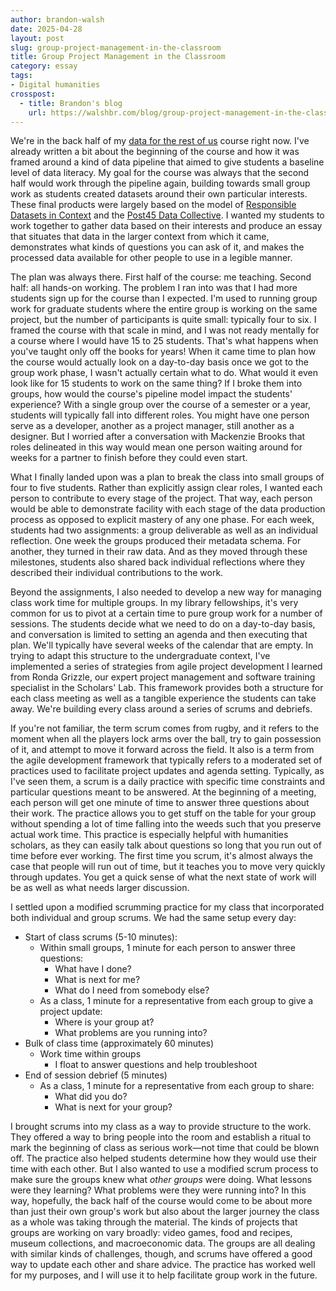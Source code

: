 ```yaml
---
author: brandon-walsh
date: 2025-04-28
layout: post
slug: group-project-management-in-the-classroom
title: Group Project Management in the Classroom
category: essay
tags:
- Digital humanities
crosspost:
  - title: Brandon's blog
    url: https://walshbr.com/blog/group-project-management-in-the-classroom
---
```

We're in the back half of my [data for the rest of us](https://walshbr.com/data-for-the-rest-of-us/) course right now. I've already written a bit about the beginning of the course and how it was framed around a kind of data pipeline that aimed to give students a baseline level of data literacy. My goal for the course was always that the second half would work through the pipeline again, building towards small group work as students created datasets around their own particular interests. These final products were largely based on the model of [Responsible Datasets in Context](https://www.responsible-datasets-in-context.com/) and the [Post45 Data Collective](https://data.post45.org/).
I wanted my students to work together to gather data based on their interests and produce an essay that situates that data in the larger context from which it came, demonstrates what kinds of questions you can ask of it, and makes the processed data available for other people to use in a legible manner. 

The plan was always there. First half of the course: me teaching. Second half: all hands-on working. The problem I ran into was that I had more students sign up for the course than I expected. I'm used to running group work for graduate students where the entire group is working on the same project, but the number of participants is quite small: typically four to six. I framed the course with that scale in mind, and I was not ready mentally for a course where I would have 15 to 25 students. That's what happens when you've taught only off the books for years! When it came time to plan how the course would actually look on a day-to-day basis once we got to the group work phase, I wasn't actually certain what to do. What would it even look like for 15 students to work on the same thing? If I broke them into groups, how would the course's pipeline model impact the students' experience? With a single group over the course of a semester or a year, students will typically fall into different roles. You might have one person serve as a developer, another as a project manager, still another as a designer. But I worried after a conversation with Mackenzie Brooks that roles delineated in this way would mean one person waiting around for weeks for a partner to finish before they could even start. 

What I finally landed upon was a plan to break the class into small groups of four to five students. Rather than explicitly assign clear roles, I wanted each person to contribute to every stage of the project. That way, each person would be able to demonstrate facility with each stage of the data production process as opposed to explicit mastery of any one phase. For each week, students had two assignments: a group deliverable as well as an individual reflection. One week the groups produced their metadata schema. For another, they turned in their raw data. And as they moved through these milestones, students also shared back individual reflections where they described their individual contributions to the work. 


Beyond the assignments, I also needed to develop a new way for managing class work time for multiple groups. In my library fellowships, it's very common for us to pivot at a certain time to pure group work for a number of sessions. The students decide what we need to do on a day-to-day basis, and conversation is limited to setting an agenda and then executing that plan. We'll typically have several weeks of the calendar that are empty. In trying to adapt this structure to the undergraduate context, I've implemented a series of strategies from agile project development I learned from Ronda Grizzle, our expert project management and software training specialist in the Scholars' Lab. This framework provides both a structure for each class meeting as well as a tangible experience the students can take away. We're building every class around a series of scrums and debriefs.

If you're not familiar, the term scrum comes from rugby, and it refers to the moment when all the players lock arms over the ball, try to gain possession of it, and attempt to move it forward across the field. It also is a term from the agile development framework that typically refers to a moderated set of practices used to facilitate project updates and agenda setting. Typically, as I've seen them, a scrum is a daily practice with specific time constraints and particular questions meant to be answered. At the beginning of a meeting, each person will get one minute of time to answer three questions about their work. The practice allows you to get stuff on the table for your group without spending a lot of time falling into the weeds such that you preserve actual work time. This practice is especially helpful with humanities scholars, as they can easily talk about questions so long that you run out of time before ever working. The first time you scrum, it's almost always the case that people will run out of time, but it teaches you to move very quickly through updates. You get a quick sense of what the next state of work will be as well as what needs larger discussion. 

I settled upon a modified scrumming practice for my class that incorporated both individual and group scrums. We had the same setup every day:

* Start of class scrums (5-10 minutes): 
  * Within small groups, 1 minute for each person to answer three questions:
    * What have I done?
    * What is next for me? 
    * What do I need from somebody else?
  * As a class, 1 minute for a representative from each group to give a project update:
    * Where is your group at?
    * What problems are you running into?
* Bulk of class time (approximately 60 minutes)
  * Work time within groups
    * I float to answer questions and help troubleshoot
* End of session debrief (5 minutes)
  * As a class, 1 minute for a representative from each group to share:
    * What did you do?
    * What is next for your group?

I brought scrums into my class as a way to provide structure to the work. They offered a way to bring people into the room and establish a ritual to mark the beginning of class as serious work—not time that could be blown off. The practice also helped students determine how they would use their time with each other. But I also wanted to use a modified scrum process to make sure the groups knew what *other groups* were doing. What lessons were they learning? What problems were they were running into? In this way, hopefully, the back half of the course would come to be about more than just their own group's work but also about the larger journey the class as a whole was taking through the material. The kinds of projects that groups are working on vary broadly: video games, food and recipes, museum collections, and macroeconomic data. The groups are all dealing with similar kinds of challenges, though, and scrums have offered a good way to update each other and share advice. The practice has worked well for my purposes, and I will use it to help facilitate group work in the future. 


